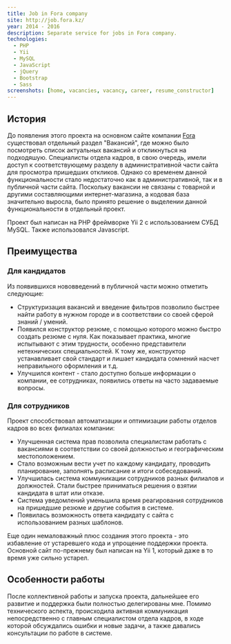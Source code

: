 ```yaml
---
title: Job in Fora company
site: http://job.fora.kz/
year: 2014 - 2016
description: Separate service for jobs in Fora company.
technologies:
  - PHP
  - Yii
  - MySQL
  - JavaScript
  - jQuery
  - Bootstrap
  - Sass
screenshots: [home, vacancies, vacancy, career, resume_constructor]
---
```


## История

До появления этого проекта на основном сайте компании [Fora](https://fora.kz/) существовал отдельный раздел "Вакансий",
где можно было посмотреть список актуальных вакансий и откликнуться на подходяшую. Специалисты отдела кадров, в свою
очередь, имели доступ к соответствующему разделу в административной части сайта для просмотра пришедших откликов. Однако
со временем данной функциональности стало недостаточно как в административной, так и в публичной части сайта. Поскольку
вакансии не связаны с товарной и другими составляющими интернет-магазина, а кодовая база значительно выросла, было 
принято решение о выделении данной функциональности в отдельный проект.

Проект был написан на PHP фреймворке Yii 2 с использованием СУБД MySQL. Также использовался Javascript.

## Преимущества

### Для кандидатов

Из появившихся нововведений в публичной части можно отметить следующие:

- Структуризация вакансий и введение фильтров позволило быстрее найти работу в нужном городе и в соответствии со своей 
сферой знаний / умений.
- Появился конструктор резюме, с помощью которого можно быстро создать резюме с нуля. Как показывает практика, многие
испытывают с этим трудности, особенно представители нетехнических специальностей. К тому же, конструктор устанавливает
свой стандарт и лишает кандидата сомнений насчет неправильного оформления и т.д.
- Улучшился контент - стало доступно больше информации о компании, ее сотрудниках, появились ответы на часто задаваемые
вопросы.

### Для сотрудников

Проект способствовал автоматизации и оптимизации работы отделов кадров во всех филиалах компании:

- Улучшенная система прав позволила специалистам работать с вакансиями в соответствии со своей должностью и 
географическим местоположением.
- Стало возможным вести учет по каждому кандидату, проводить планирование, заполнять расписание и итоги собеседований.
- Улучшилась система коммуникации сотрудников разных филиалов и должностей. Стали быстрее приниматься решения о взятии
кандидата в штат или отказе.
- Система уведомлений уменьшила время реагирования сотрудников на пришедшие резюме и другие события в системе.
- Появилась возможность ответа кандидату с сайта с использованием разных шаблонов.

Еще один немаловажный плюс создания этого проекта - это избавление от устаревшего кода и упрощение поддержки проекта.
Основной сайт по-прежнему был написан на Yii 1, который даже в то время уже сильно устарел.

## Особенности работы

После коллективной работы и запуска проекта, дальнейшее его развитие и поддержка были полностью делегированы мне.
Помимо технического аспекта, происходила активная коммуникация непосредственно с главным специалистом отдела кадров, в 
ходе которой обсуждались ошибки и новые задачи, а также давались консультации по работе в системе.

[Fora]: https://fora.kz/
